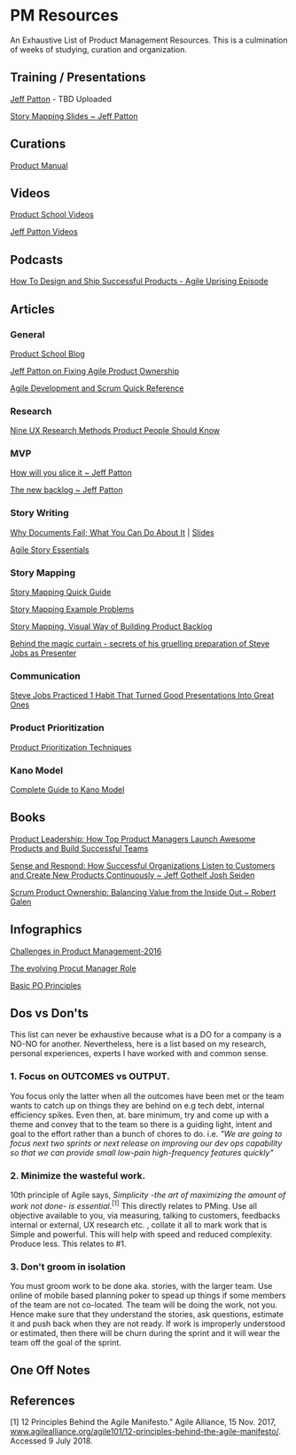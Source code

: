 # PM Resources
An Exhaustive List of Product Management Resources. This is a culmination of weeks of studying, curation and organization.

## Training / Presentations
[Jeff Patton](https://jpattonassociates.com/) - TBD Uploaded

[Story Mapping Slides ~ Jeff Patton](https://jpattonassociates.com/storymappingslides/)

## Curations

[Product Manual](https://www.productmanual.co/)

## Videos

[Product School Videos](https://www.facebook.com/productschool/videos/)

[Jeff Patton Videos](https://jpattonassociates.com/category/videos/)

## Podcasts
[How To Design and Ship Successful Products - Agile Uprising Episode](https://jpattonassociates.com/how-to-design-and-ship-successful-products/)

## Articles

### General
[Product School Blog](https://www.productschool.com/blog/)

[Jeff Patton on Fixing Agile Product Ownership](https://www.infoq.com/news/2018/03/patton-product-management)

[Agile Development and Scrum Quick Reference](https://www.dropbox.com/s/ed5ugafsi1qecj7/agile_11x17.pdf?dl=0)

### Research
[Nine UX Research Methods Product People Should Know](https://uxstudioteam.com/ux-blog/ux-research-methods/?utm_source=Social&utm_medium=referral&utm_campaign=ownsocial)

### MVP
[How will you slice it ~ Jeff Patton](https://jpattonassociates.com/wp-content/uploads/2015/01/how_you_slice_it.pdf)

[The new backlog ~ Jeff Patton](https://jpattonassociates.com/the-new-backlog/)

### Story Writing
[Why Documents Fail; What You Can Do About It](https://jpattonassociates.com/documents-fail-can/) | [Slides](https://www.youtube.com/watch?v=a--xbF_WGyM)

[Agile Story Essentials](https://jpattonassociates.com/wp-content/uploads/2015/03/story_essentials_quickref.pdf)

### Story Mapping

[Story Mapping Quick Guide](https://jpattonassociates.com/wp-content/uploads/2015/03/story_mapping.pdf)

[Story Mapping Example Problems](https://jpattonassociates.com/story-mapping-example-problems/#more-1476)

[Story Mapping, Visual Way of Building Product Backlog](https://www.thoughtworks.com/insights/blog/story-mapping-visual-way-building-product-backlog)

[Behind the magic curtain - secrets of his gruelling preparation of Steve Jobs as Presenter](https://www.theguardian.com/technology/2006/jan/05/newmedia.media1)

### Communication

[Steve Jobs Practiced 1 Habit That Turned Good Presentations Into Great Ones](https://www.inc.com/carmine-gallo/steve-jobs-practiced-1-habit-that-turned-good-presentations-into-great-ones.html)

### Product Prioritization

[Product Prioritization Techniques](https://foldingburritos.com/product-prioritization-techniques/)

### Kano Model
[Complete Guide to Kano Model](https://foldingburritos.com/kano-model/)

## Books
[Product Leadership: How Top Product Managers Launch Awesome Products and Build Successful Teams](https://www.amazon.com/gp/product/1491960604/ref=ox_sc_act_title_3?smid=ATVPDKIKX0DER&psc=1)

[Sense and Respond: How Successful Organizations Listen to Customers and Create New Products Continuously ~  Jeff Gothelf Josh Seiden](https://www.amazon.com/Sense-Respond-Successful-Organizations-Continuously/dp/1633691888/ref=sr_1_1?s=books&ie=UTF8&qid=1531005065&sr=1-1&keywords=sense+and+respond)

[Scrum Product Ownership: Balancing Value from the Inside Out ~ Robert Galen](https://www.amazon.com/Scrum-Product-Ownership-Balancing-Inside/dp/0988502623/ref=sr_1_1?s=books&ie=UTF8&qid=1531005500&sr=1-1&keywords=scrum+product+ownership+balancing+value+from+the+inside+out)

## Infographics

[Challenges in Product Management-2016](https://29cja5sshw9cd2hej34fi12j-wpengine.netdna-ssl.com/wp-content/media/product-management-infographic-challenges-people-process-profit-2448x130-.png)

[The evolving Procut Manager Role](https://cdn-images-1.medium.com/max/1304/1*Mp9wqK1dQ3Ju7g9oLlX5kQ.png)

[Basic PO Principles](https://cdn-images-1.medium.com/max/2000/1*Z-S_WI4MwP1HIqJDcNuYNQ.png)


## Dos vs Don'ts

This list can never be exhaustive because what is a DO for a company is a NO-NO for another. Nevertheless, here is a list based on my research, personal experiences, experts I have worked with and common sense. 

### 1. Focus on OUTCOMES vs OUTPUT. 
You focus only the latter when all the outcomes have been met or the team wants to catch up on things they are behind on e.g tech debt, internal efficiency spikes. Even then, at. bare minimum, try and come up with a theme and convey that to the team so there is a guiding light, intent and goal to the effort rather than a bunch of chores to do. i.e. _"We are going to focus next two sprints or next release on improving our dev ops capability so that we can provide small low-pain high-frequency features quickly"_

### 2. Minimize the wasteful work.
10th principle of Agile says, _Simplicity -the art of maximizing the amount of work not done- is essential_.<sup>[1]</sup>
This directly relates to PMing. Use all objective available to you, via measuring, talking to customers, feedbacks internal or external, UX research etc. , collate it all to mark work that is Simple and powerful. This will help with speed and reduced complexity. Produce less. This relates to #1.

### 3. Don't groom in isolation
You must groom work to be done aka. stories, with the larger team. Use online of mobile based planning poker to spead up things if some members of the team are not co-located. The team will be doing the work, not you. Hence make sure that they understand the stories, ask questions, estimate it and push back when they are not ready. If work is improperly understood or estimated, then there will be churn during the sprint and it will wear the team off the goal of the sprint.

## One Off Notes

## References
[1] 12 Principles Behind the Agile Manifesto.” Agile Alliance, 15 Nov. 2017, www.agilealliance.org/agile101/12-principles-behind-the-agile-manifesto/. Accessed 9 July 2018.

